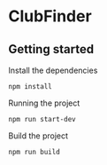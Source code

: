 # ClubFinder

## Getting started
Install the dependencies
```
npm install
```

Running the project
```
npm run start-dev
```

Build the project
```
npm run build
```
